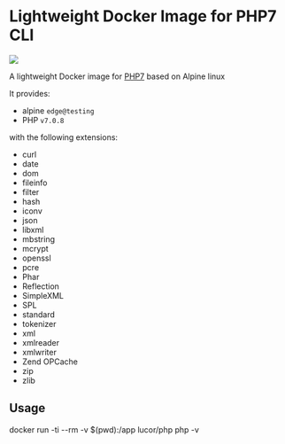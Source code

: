# Lightweight Docker Image for PHP7 CLI

[![](https://badge.imagelayers.io/lucor/php7-cli:latest.svg)](https://imagelayers.io/?images=lucor/php7-cli:latest 'Get your own badge on imagelayers.io')

A lightweight Docker image for [PHP7](https://php.net/) based on Alpine linux

It provides:

- alpine `edge@testing`
- PHP `v7.0.8`

with the following extensions:

- curl
- date
- dom
- fileinfo
- filter
- hash
- iconv
- json
- libxml
- mbstring
- mcrypt
- openssl
- pcre
- Phar
- Reflection
- SimpleXML
- SPL
- standard
- tokenizer
- xml
- xmlreader
- xmlwriter
- Zend OPCache
- zip
- zlib

## Usage

  docker run -ti --rm -v $(pwd):/app lucor/php php -v
